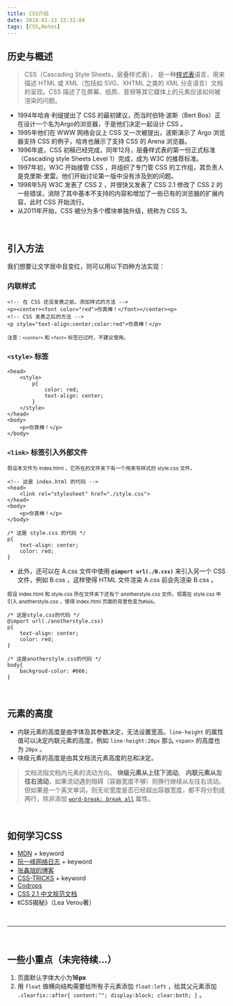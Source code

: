 ```yaml
---
title: CSS介绍
date: 2018-01-13 15:32:04
tags: [CSS,Notes]
---
```

## 历史与概述

> CSS（Cascading Style Sheets，层叠样式表）， 是一种[样式表](https://developer.mozilla.org/zh-CN/docs/Web/API/StyleSheet)语言，用来描述 HTML 或 XML（包括如 SVG、XHTML 之类的 XML 分支语言）文档的呈现。CSS 描述了在屏幕、纸质、音频等其它媒体上的元素应该如何被渲染的问题。

- 1994年哈肯·利缇提出了 CSS 的最初建议，而当时伯特·波斯（Bert Bos）正在设计一个名为Argo的浏览器，于是他们决定一起设计 CSS 。
- 1995年他们在 WWW 网络会议上 CSS 又一次被提出，波斯演示了 Argo 浏览器支持 CSS 的例子，哈肯也展示了支持 CSS 的 Arena 浏览器。
- 1996年底，CSS 初稿已经完成，同年12月，层叠样式表的第一份正式标准（Cascading style Sheets Level 1）完成，成为 W3C 的推荐标准。
- 1997年初，W3C 开始接管 CSS ，并组织了专门管 CSS 的工作组，其负责人是克里斯·里雷。他们开始讨论第一版中没有涉及到的问题。
- 1998年5月 W3C 发表了 CSS 2 ，并很快又发表了 CSS 2.1 修改了 CSS 2 的一些错误，消除了其中基本不支持的内容和增加了一些已有的浏览器的扩展内容，此时 CSS 开始流行。
- 从2011年开始，CSS 被分为多个模块单独升级，统称为 CSS 3。

<br>

## 引入方法
我们想要让文字居中且变红，则可以用以下四种方法实现：
### 内联样式
```
<!-- 在 CSS 还没发表之前，添加样式的方法 -->
<p><center><font color="red">你真棒！</font></center><p>
<!-- CSS 发表之后的方法 -->
<p style="text-align:center;color:red">你真棒！</p>
```
<small>注意：`<center>` 和 `<font>` 标签已过时，不建议使用。</small>
### `<style>` 标签
```
<head>
    <style>
        p{
            color: red;
            text-align: center;
        }
    </style>
</head>
<body>
    <p>你真棒！</p>
</body>
```
### `<link>` 标签引入外部文件

<small>假设本文件为 index.html ，它所在的文件夹下有一个用来写样式的 style.css 文件。</small>
```
<!-- 这是 index.html 的代码 -->
<head>
    <link rel="stylesheet" href="./style.css">
</head>
<body>
    <p>你真棒！</p>
</body>
```
```
/* 这是 style.css 的代码 */
p{
    text-align: center;
    color: red;
}
```
- 此外，还可以在 A.css 文件中使用 **`@import url(./B.css)`** 来引入另一个 CSS 文件，例如 B.css ，这样使得 HTML 文件渲染 A.css 前会先渲染 B.css 。

<small>假设 index.html 和 style.css 所在文件夹下还有个 anotherstyle.css 文件。现需在 style.css 中引入 anotherstyle.css ，使得 index.html 页面的背景色变为`#666`。</small>
```
/* 这是style.css的代码 */
@import url(./anotherstyle.css)
p{
    text-align: center;
    color: red;
}
```
```
/* 这是anotherstyle.css的代码 */
body{
    backgroud-color: #666;
}
```
<br>

## 元素的高度
- 内联元素的高度是由字体及其参数决定，无法设置宽高。`line-height` 的属性值可以决定内联元素的高度，例如 `line-height:20px` 那么 `<span>` 的高度也为 `20px` 。
- 块级元素的高度是由其文档流元素高度的总和决定。

> 文档流指文档内元素的流动方向。
> **块级元素从上往下流动**。
> **内联元素从左往右流动**，如果流动遇到阻碍（容器宽度不够）则换行继续从左往右流动。但如果是一个英文单词，则无论宽度是否已经超出容器宽度，都不将分割成两行，除非添加 [`word-break: break all`](https://developer.mozilla.org/zh-CN/docs/Web/CSS/word-break) 属性。

<br>

## 如何学习CSS
- [MDN](https://developer.mozilla.org/zh-CN/search?q=CSS&topic=apps&topic=html&topic=css&topic=js&topic=api&topic=canvas&topic=svg&topic=webgl&topic=mobile&topic=webdev&topic=http&topic=webext) + keyword
- [阮一峰网络日志](http://www.ruanyifeng.com/blog/search.html?cx=016304377626642577906%3Ab_e9skaywzq&cof=FORID%3A11&ie=UTF-8&q=css&sa.x=0&sa.y=0) + keyword
- [张鑫旭的博客](http://www.zhangxinxu.com/wordpress/category/css/)
- [CSS-TRICKS](https://css-tricks.com/) + keyword
- [Codrops](https://tympanus.net/codrops/css_reference/)
- [CSS 2.1 中文规范文档](http://cndevdocs.com/)
- 《CSS揭秘》（Lea Verou著）

<br><hr><br>

## 一些小重点（未完待续...）
1. 页面默认字体大小为**16px**
2. 用 `float` 做横向结构需要给所有子元素添加 `float:left` ，给其父元素添加 `.clearfix::after{ content:""; display:block; clear:both; }` 。
